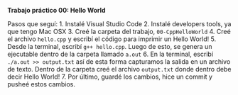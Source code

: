 **Trabajo práctico 00: Hello World**

Pasos que seguí:
    1. Instalé Visual Studio Code
    2. Instalé developers tools, ya que tengo Mac OSX
    3. Creé la carpeta del trabajo, ```00-CppHelloWorld```
    4. Creé el archivo ```hello.cpp``` y escribí el código para imprimir un Hello World!
    5. Desde la terminal, escribí ```g++ hello.cpp```. Luego de esto, se genera un ejecutable dentro de la carpeta llamado ```a.out```
    6. En la terminal, escribí ```./a.out >> output.txt``` así de esta forma capturamos la salida en un archivo de texto. Dentro de la carpeta creé el archivo ```output.txt``` donde dentro debe decir Hello World!
    7. Por último, guardé los cambios, hice un commit y pusheé estos cambios.

